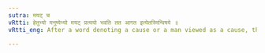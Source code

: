 ```yaml
---
sutra: मयट् च
vRtti: हेतुभ्यो मनुष्येभ्यो मयट् प्रत्ययो भवति तत आगत इत्येतस्मिन्विषये ॥
vRtti_eng: After a word denoting a cause or a man viewed as a cause, there is the affix '_mayat_' in the sense of 'come thence'.

---
```

